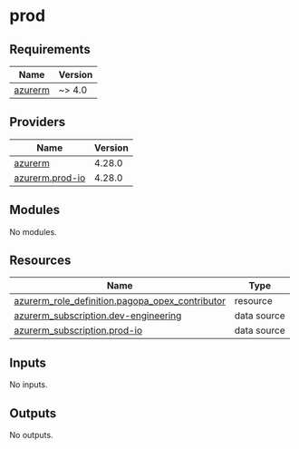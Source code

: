 # prod

<!-- BEGIN_TF_DOCS -->
## Requirements

| Name | Version |
|------|---------|
| <a name="requirement_azurerm"></a> [azurerm](#requirement\_azurerm) | ~> 4.0 |

## Providers

| Name | Version |
|------|---------|
| <a name="provider_azurerm"></a> [azurerm](#provider\_azurerm) | 4.28.0 |
| <a name="provider_azurerm.prod-io"></a> [azurerm.prod-io](#provider\_azurerm.prod-io) | 4.28.0 |

## Modules

No modules.

## Resources

| Name | Type |
|------|------|
| [azurerm_role_definition.pagopa_opex_contributor](https://registry.terraform.io/providers/hashicorp/azurerm/latest/docs/resources/role_definition) | resource |
| [azurerm_subscription.dev-engineering](https://registry.terraform.io/providers/hashicorp/azurerm/latest/docs/data-sources/subscription) | data source |
| [azurerm_subscription.prod-io](https://registry.terraform.io/providers/hashicorp/azurerm/latest/docs/data-sources/subscription) | data source |

## Inputs

No inputs.

## Outputs

No outputs.
<!-- END_TF_DOCS -->
